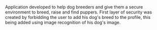 Application developed to help dog breeders and give them a secure environment to breed, raise and find puppers. First layer of security was created by forbidding the user to add his dog's breed to the profile, this being added using image recognition of his dog's image.
